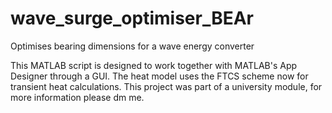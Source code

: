 # wave_surge_optimiser_BEAr
Optimises bearing dimensions for a wave energy converter

This MATLAB script is designed to work together with MATLAB's App Designer through a GUI. The heat model uses the FTCS scheme now 
for transient heat calculations. This project was part of a university module, for more information please dm me. 
